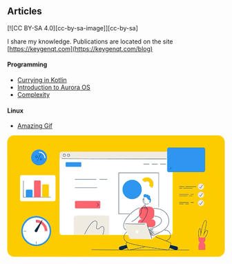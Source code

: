 Articles
---

[![CC BY-SA 4.0][cc-by-sa-image]][cc-by-sa]

I share my knowledge. Publications are located on the site [https://keygenqt.com](https://keygenqt.com/blog)

#### Programming

* [Currying in Kotlin](https://github.com/keygenqt/articles/tree/currying)
* [Introduction to Aurora OS](https://github.com/keygenqt/articles/tree/auroraos_acquaintance)
* [Complexity](https://github.com/keygenqt/articles/tree/complexity)

#### Linux

* [Amazing Gif](https://github.com/keygenqt/articles/tree/amazing_gif)

![image1.gif](data%2Fimage1.gif)
